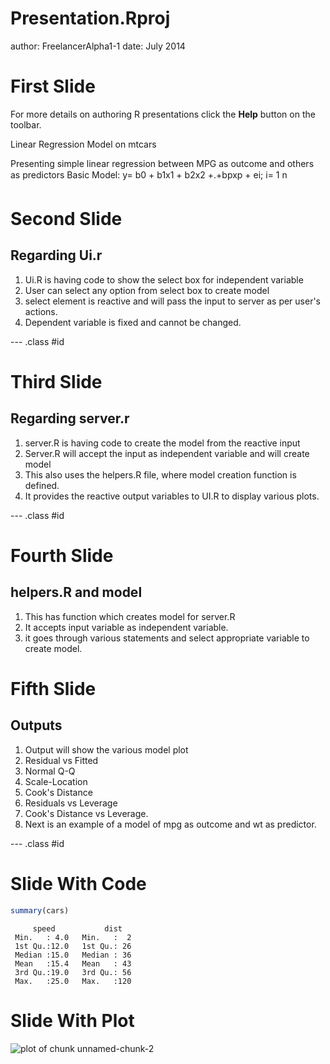 Presentation.Rproj
========================================================
author: FreelancerAlpha1-1
date: July 2014

First Slide
========================================================

For more details on authoring R presentations click the
**Help** button on the toolbar.

Linear Regression Model on mtcars

Presenting simple linear regression between MPG as outcome and others as predictors
Basic Model: y= b0 + b1x1 + b2x2 +.+bpxp + ei; i= 1 n

Second Slide
========================================================
## Regarding Ui.r

1. Ui.R is having code to show the select box for independent variable
2. User can select any option from select box to create model 
3. select element is reactive and will pass the input to server as per user's actions.
4. Dependent variable is fixed and cannot be changed.

--- .class #id

Third Slide
========================================================
## Regarding server.r

1. server.R is having code to create the model from the reactive input
2. Server.R will accept the input as independent variable and will create model 
3. This also uses the helpers.R file, where model creation function is defined.
4. It provides the reactive output variables to UI.R to display various plots.

--- .class #id

Fourth Slide
========================================================
## helpers.R and model

1. This has function which creates model for server.R
2. It accepts input variable as independent variable.
3. it goes through various statements and select appropriate variable to create model.

Fifth Slide
========================================================
## Outputs

1. Output will show the various model plot
2. Residual vs Fitted
3. Normal Q-Q
4. Scale-Location
5. Cook's Distance
6. Residuals vs Leverage
7. Cook's Distance vs Leverage.
8. Next is an example of a model of mpg as outcome and wt as predictor.

--- .class #id

Slide With Code
========================================================


```r
summary(cars)
```

```
     speed           dist    
 Min.   : 4.0   Min.   :  2  
 1st Qu.:12.0   1st Qu.: 26  
 Median :15.0   Median : 36  
 Mean   :15.4   Mean   : 43  
 3rd Qu.:19.0   3rd Qu.: 56  
 Max.   :25.0   Max.   :120  
```

Slide With Plot
========================================================

![plot of chunk unnamed-chunk-2](Presentation.Rproj-figure/unnamed-chunk-2.png) 
